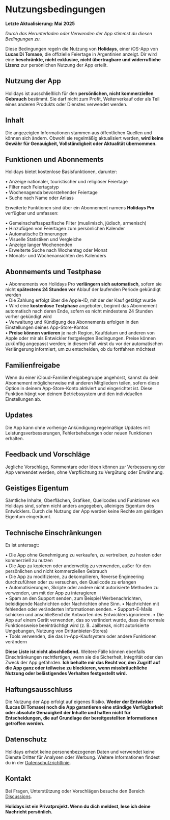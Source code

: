 # Nutzungsbedingungen

**Letzte Aktualisierung: Mai 2025**

*Durch das Herunterladen oder Verwenden der App stimmst du diesen Bedingungen zu.*

Diese Bedingungen regeln die Nutzung von **Holidays**, einer iOS-App von **Lucas Di Tomase**, die offizielle Feiertage in Argentinien anzeigt. Dir wird eine **beschränkte, nicht exklusive, nicht übertragbare und widerrufliche Lizenz** zur persönlichen Nutzung der App erteilt.

## Nutzung der App

Holidays ist ausschließlich für den **persönlichen, nicht kommerziellen Gebrauch** bestimmt. Sie darf nicht zum Profit, Weiterverkauf oder als Teil eines anderen Produkts oder Dienstes verwendet werden.

## Inhalt

Die angezeigten Informationen stammen aus öffentlichen Quellen und können sich ändern. Obwohl sie regelmäßig aktualisiert werden, **wird keine Gewähr für Genauigkeit, Vollständigkeit oder Aktualität übernommen.**

## Funktionen und Abonnements

Holidays bietet kostenlose Basisfunktionen, darunter:

• Anzeige nationaler, touristischer und religiöser Feiertage  
• Filter nach Feiertagstyp  
• Wochenagenda bevorstehender Feiertage  
• Suche nach Name oder Anlass  

Erweiterte Funktionen sind über ein Abonnement namens **Holidays Pro** verfügbar und umfassen:

• Gemeinschaftsspezifische Filter (muslimisch, jüdisch, armenisch)  
• Hinzufügen von Feiertagen zum persönlichen Kalender  
• Automatische Erinnerungen  
• Visuelle Statistiken und Vergleiche  
• Anzeige langer Wochenenden  
• Erweiterte Suche nach Wochentag oder Monat  
• Monats- und Wochenansichten des Kalenders  

## Abonnements und Testphase

• Abonnements von Holidays Pro **verlängern sich automatisch**, sofern sie nicht **spätestens 24 Stunden vor** Ablauf der laufenden Periode gekündigt werden  
• Die Zahlung erfolgt über die Apple-ID, mit der der Kauf getätigt wurde  
• Wird eine **kostenlose Testphase** angeboten, beginnt das Abonnement automatisch nach deren Ende, sofern es nicht mindestens 24 Stunden vorher gekündigt wird  
• Verwaltung und Kündigung des Abonnements erfolgen in den Einstellungen deines App-Store-Kontos  
• **Preise können variieren** je nach Region, Kaufdatum und anderen von Apple oder mir als Entwickler festgelegten Bedingungen. Preise können zukünftig angepasst werden; in diesem Fall wirst du vor der automatischen Verlängerung informiert, um zu entscheiden, ob du fortfahren möchtest  

## Familienfreigabe

Wenn du einer iCloud-Familienfreigabegruppe angehörst, kannst du dein Abonnement möglicherweise mit anderen Mitgliedern teilen, sofern diese Option in deinem App-Store-Konto aktiviert und eingerichtet ist. Diese Funktion hängt von deinem Betriebssystem und den individuellen Einstellungen ab.

## Updates

Die App kann ohne vorherige Ankündigung regelmäßige Updates mit Leistungsverbesserungen, Fehlerbehebungen oder neuen Funktionen erhalten.

## Feedback und Vorschläge

Jegliche Vorschläge, Kommentare oder Ideen können zur Verbesserung der App verwendet werden, ohne Verpflichtung zu Vergütung oder Erwähnung.

## Geistiges Eigentum

Sämtliche Inhalte, Oberflächen, Grafiken, Quellcodes und Funktionen von Holidays sind, sofern nicht anders angegeben, alleiniges Eigentum des Entwicklers. Durch die Nutzung der App werden keine Rechte am geistigen Eigentum eingeräumt.

## Technische Einschränkungen

Es ist untersagt:

• Die App ohne Genehmigung zu verkaufen, zu vertreiben, zu hosten oder kommerziell zu nutzen  
• Die App zu kopieren oder anderweitig zu verwenden, außer für den persönlichen und nicht kommerziellen Gebrauch  
• Die App zu modifizieren, zu dekompilieren, Reverse Engineering durchzuführen oder zu versuchen, den Quellcode zu erlangen  
• Automatisierungen, Skripte oder andere nicht autorisierte Methoden zu verwenden, um mit der App zu interagieren  
• Spam an den Support senden, zum Beispiel Werbenachrichten, beleidigende Nachrichten oder Nachrichten ohne Sinn.
• Nachrichten mit fehlenden oder veränderten Informationen senden.
• Support-E-Mails schicken und anschließend die Antworten des Entwicklers ignorieren.
• Die App auf einem Gerät verwenden, das so verändert wurde, dass die normale Funktionsweise beeinträchtigt wird (z. B. Jailbreak, nicht autorisierte Umgebungen, Nutzung von Drittanbieter-Stores)  
• Tools verwenden, die das In-App-Kaufsystem oder andere Funktionen verändern  

**Diese Liste ist nicht abschließend.** Weitere Fälle können ebenfalls Einschränkungen rechtfertigen, wenn sie die Sicherheit, Integrität oder den Zweck der App gefährden.
**Ich behalte mir das Recht vor, den Zugriff auf die App ganz oder teilweise zu blockieren, wenn missbräuchliche Nutzung oder belästigendes Verhalten festgestellt wird.**

## Haftungsausschluss

Die Nutzung der App erfolgt auf eigenes Risiko. **Weder der Entwickler (Lucas Di Tomase) noch die App garantieren eine ständige Verfügbarkeit oder absolute Genauigkeit der Inhalte und haften nicht für Entscheidungen, die auf Grundlage der bereitgestellten Informationen getroffen werden.**

## Datenschutz

Holidays erhebt keine personenbezogenen Daten und verwendet keine Dienste Dritter für Analysen oder Werbung. Weitere Informationen findest du in der [Datenschutzrichtlinie](https://lucasditomase.github.io/feriados/de/privacy-policy).

## Kontakt

Bei Fragen, Unterstützung oder Vorschlägen besuche den Bereich [Discussions](https://github.com/lucasditomase/feriados/discussions).

**Holidays ist ein Privatprojekt. Wenn du dich meldest, lese ich deine Nachricht persönlich.**
